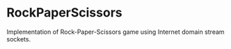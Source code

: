 # RockPaperScissors
Implementation of Rock-Paper-Scissors game using Internet domain stream sockets.
